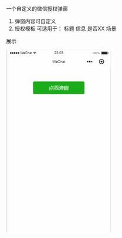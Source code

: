 一个自定义的微信授权弹窗
1. 弹窗内容可自定义
2. 授权模板 可适用于： 标题 信息 是否XX 场景

展示


![](https://github.com/MoTec95/CustomPop/blob/master/scr-cap/access.gif)